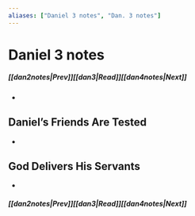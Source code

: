 ```yaml
---
aliases: ["Daniel 3 notes", "Dan. 3 notes"]
---
```

# Daniel 3 notes
##### <span class=arrow-left></span>[[dan2notes|Prev]]<span class=navigation-separator></span>[[dan3|Read]]<span class=navigation-separator></span>[[dan4notes|Next]]<span class=arrow-right></span>
- 
## Daniel’s Friends Are Tested
- 
## God Delivers His Servants
- 
##### <span class=arrow-left></span>[[dan2notes|Prev]]<span class=navigation-separator></span>[[dan3|Read]]<span class=navigation-separator></span>[[dan4notes|Next]]<span class=arrow-right></span>